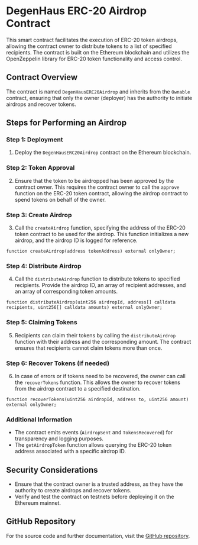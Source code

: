 # DegenHaus ERC-20 Airdrop Contract

This smart contract facilitates the execution of ERC-20 token airdrops, allowing the contract owner to distribute tokens to a list of specified recipients. The contract is built on the Ethereum blockchain and utilizes the OpenZeppelin library for ERC-20 token functionality and access control.

## Contract Overview

The contract is named `DegenHausERC20Airdrop` and inherits from the `Ownable` contract, ensuring that only the owner (deployer) has the authority to initiate airdrops and recover tokens.

## Steps for Performing an Airdrop

### Step 1: Deployment

1. Deploy the `DegenHausERC20Airdrop` contract on the Ethereum blockchain.

### Step 2: Token Approval

2. Ensure that the token to be airdropped has been approved by the contract owner. This requires the contract owner to call the `approve` function on the ERC-20 token contract, allowing the airdrop contract to spend tokens on behalf of the owner.

### Step 3: Create Airdrop

3. Call the `createAirdrop` function, specifying the address of the ERC-20 token contract to be used for the airdrop. This function initializes a new airdrop, and the airdrop ID is logged for reference.

```solidity
function createAirdrop(address tokenAddress) external onlyOwner;
```

### Step 4: Distribute Airdrop

4. Call the `distributeAirdrop` function to distribute tokens to specified recipients. Provide the airdrop ID, an array of recipient addresses, and an array of corresponding token amounts.

```solidity
function distributeAirdrop(uint256 airdropId, address[] calldata recipients, uint256[] calldata amounts) external onlyOwner;
```

### Step 5: Claiming Tokens

5. Recipients can claim their tokens by calling the `distributeAirdrop` function with their address and the corresponding amount. The contract ensures that recipients cannot claim tokens more than once.

### Step 6: Recover Tokens (if needed)

6. In case of errors or if tokens need to be recovered, the owner can call the `recoverTokens` function. This allows the owner to recover tokens from the airdrop contract to a specified destination.

```solidity
function recoverTokens(uint256 airdropId, address to, uint256 amount) external onlyOwner;
```

### Additional Information

- The contract emits events (`AirdropSent` and `TokensRecovered`) for transparency and logging purposes.
- The `getAirdropToken` function allows querying the ERC-20 token address associated with a specific airdrop ID.

## Security Considerations

- Ensure that the contract owner is a trusted address, as they have the authority to create airdrops and recover tokens.
- Verify and test the contract on testnets before deploying it on the Ethereum mainnet.

## GitHub Repository

For the source code and further documentation, visit the [GitHub repository](https://github.com/ArielRin/PaymentSplitter).
